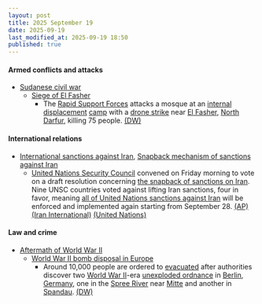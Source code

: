 ```yaml
---
layout: post
title: 2025 September 19
date: 2025-09-19
last_modified_at: 2025-09-19 18:50
published: true
---
```



#### Armed conflicts and attacks

* [Sudanese civil war](https://en.wikipedia.org/wiki/Sudanese_civil_war_%282023%E2%80%93present%29 "Sudanese civil war (2023–present)")
  * [Siege of El Fasher](https://en.wikipedia.org/wiki/Siege_of_El_Fasher "Siege of El Fasher")
    * The [Rapid Support Forces](https://en.wikipedia.org/wiki/Rapid_Support_Forces "Rapid Support Forces") attacks a mosque at an [internal displacement](https://en.wikipedia.org/wiki/Internal_displacement "Internal displacement") [camp](https://en.wikipedia.org/wiki/Refugee_camp "Refugee camp") with a [drone strike](https://en.wikipedia.org/wiki/Drone_warfare "Drone warfare") near [El Fasher](https://en.wikipedia.org/wiki/El_Fasher "El Fasher"), [North Darfur](https://en.wikipedia.org/wiki/North_Darfur "North Darfur"), killing 75 people. [(DW)](https://www.dw.com/en/sudan-rsf-drone-strike-kills-dozens-in-darfur/a-74060598)

#### International relations

* [International sanctions against Iran](https://en.wikipedia.org/wiki/International_sanctions_against_Iran "International sanctions against Iran"), [Snapback mechanism of sanctions against Iran](https://en.wikipedia.org/wiki/Snapback_mechanism_of_sanctions_against_Iran "Snapback mechanism of sanctions against Iran")
  * [United Nations Security Council](https://en.wikipedia.org/wiki/United_Nations_Security_Council "United Nations Security Council") convened on Friday morning to vote on a draft resolution concerning [the snapback of sanctions on Iran](https://en.wikipedia.org/wiki/Snapback_mechanism_of_sanctions_against_Iran "Snapback mechanism of sanctions against Iran"). Nine UNSC countries voted against lifting Iran sanctions, four in favor, meaning [all of United Nations sanctions against Iran](https://en.wikipedia.org/wiki/List_of_United_Nations_Security_Council_resolutions_concerning_Iran "List of United Nations Security Council resolutions concerning Iran") will be enforced and implemented again starting from September 28. [(AP)](https://apnews.com/article/iran-snapback-sanctions-nuclear-united-nations-e01bdcaf62c4144ff56731fed8144915) [(Iran International)](https://www.iranintl.com/en/liveblog/202509195411) [(United Nations)](https://press.un.org/en/sc_live?ifr-dir-postId=270f6c61-c502-4055-814e-60a9b5e04317)

#### Law and crime

* [Aftermath of World War II](https://en.wikipedia.org/wiki/Aftermath_of_World_War_II "Aftermath of World War II")
  * [World War II bomb disposal in Europe](https://en.wikipedia.org/wiki/World_War_II_bomb_disposal_in_Europe "World War II bomb disposal in Europe")
    * Around 10,000 people are ordered to [evacuated](https://en.wikipedia.org/wiki/Emergency_evacuation "Emergency evacuation") after authorities discover two [World War II](https://en.wikipedia.org/wiki/World_War_II "World War II")-era [unexploded ordnance](https://en.wikipedia.org/wiki/Unexploded_ordnance "Unexploded ordnance") in [Berlin](https://en.wikipedia.org/wiki/Berlin "Berlin"), [Germany](https://en.wikipedia.org/wiki/Germany "Germany"), one in the [Spree River](https://en.wikipedia.org/wiki/Spree_River "Spree River") near [Mitte](https://en.wikipedia.org/wiki/Mitte "Mitte") and another in [Spandau](https://en.wikipedia.org/wiki/Spandau "Spandau"). [(DW)](https://www.dw.com/en/germany-thousands-evacuated-in-berlin-over-2-wwii-bombs/a-74053192)
